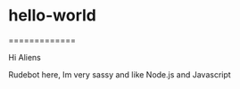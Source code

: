 # hello-world
=============

Hi Aliens

Rudebot here, Im very sassy and like Node.js and Javascript
